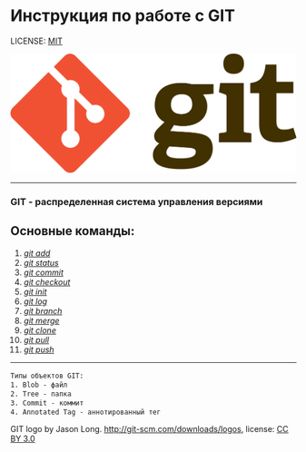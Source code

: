 # Инструкция по работе с GIT

LICENSE: [MIT](license.md)

![Git-logo](./assets/Git-logo.png)

---

### GIT - распределенная система управления версиями ###

## Основные команды:

1. [*git add*](add.md) 
2. [*git status*](status.md)
3. [*git commit*](commit.md)
4. [*git checkout*](checkout.md)
5. [*git init*](init.md)
6. [*git log*](log.md)
7. [*git branch*](branch.md)
8. [*git merge*](merge.md)
9. [*git clone*](clone.md)
10. [*git pull*](pull.md)
11. [*git push*](push.md)

---

```
Типы объектов GIT:
1. Blob - файл
2. Tree - папка
3. Commit - коммит
4. Annotated Tag - аннотированный тег
```

GIT logo by Jason Long. http://git-scm.com/downloads/logos,
license: [CC BY 3.0](https://creativecommons.org/licenses/by/3.0/)